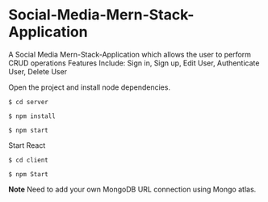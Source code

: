 # Social-Media-Mern-Stack-Application

A Social Media Mern-Stack-Application which allows the user to perform CRUD operations
Features Include:
Sign in, Sign up, Edit User, Authenticate User, Delete User

Open the project and install node dependencies.

```shell
$ cd server

$ npm install 
```

```shell
$ npm start 
```

Start React 

```shell
$ cd client

$ npm Start 
```

**Note**
Need to add your own MongoDB URL connection using Mongo atlas.
